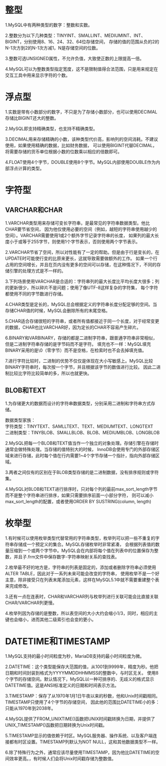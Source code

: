 <h1>整型</h1>
1.MySQL中有两种类型的数字：整数和实数。<br />

2.整数分为以下几种类型：TINYINT、SMALLINT、MEDIUMINT、INT、BIGINT，分别使用8、16、24、32、64位存储空间，
存储的值的范围从负的2的N-1次方到2的N-1次方减1，N是存储空间的位数。<br />

3.整数可选UNSIGNED属性，不允许负值，大致使正数的上限提高一倍。<br />

4.MySQL可以为整数类型指定宽度，这不是限制值得合法范围，只是用来规定在交互工具中用来显示字符的个数。

<h1>浮点型</h1>
1.实数是带有小数部分的数字，不只是为了存储小数部分，也可以使用DECIMAL存储比BIGINT还大的整数。<br />

2.MySQL即支持精确类型，也支持不精确类型。<br />

3.DECIMAL用来存储精确的小数，该种类型代价高，影响列的空间消耗。不建议使用，如果使用精确的数据，比如财务数据，
可以使用BIGINT代替DECIMAL，将需要存储的货币单位根据小数的位数乘以相应的倍数即可。<br />

4.FLOAT使用4个字节，DOUBLE使用8个字节。MySQL内部使用DOUBLE作为内部浮点计算的类型。<br />

<h1>字符型</h1>
<h2>VARCHAR和CHAR</h2>

1.VARCHAR类型用来存储可变长字符串，是最常见的字符串数据类型。他比CHAR要节省空间，
因为他仅使用必要的空间（例如，越短的字符串使用越少的空间）。VARCHAR需要使用1或2个额外字节记录字符串的长度，
如果列的最大长度小于或等于255字节，则使用1个字节表示，否则使用两个字节表示。<br />

2.VARCHAR节省了空间，所以对性能有了一定的帮助。但是由于行是变长的，在UPDATE时可能使行变的比原来更长，这就导致需要做额外的工作。
如果一个行占用的空间增长，并且在页内没有更多的空间可以存储，在这种情况下，不同的存储引擎的处理方式是不一样的。<br />

3.下列场景使用VARCHAR是合适的：字符串列的最大长度比平均长度大很多；列的更新很少，所以碎片不是问题；使用了像UTF-8这样复杂的字符集，
每个字符都使用不同的字节数进行存储。<br />

4.CHAR类型是定长的，MySQL总会根据定义的字符串长度分配足够的空间。当存储CHAR值的时候，MySQL会删除所有的末尾空格。<br />

5.CHAR适合存储很短的字符串，或者所有值都接近于同一个长度，对于经常变更的数据，CHAR也比VARCHAR好，因为定长的CHAR不容易产生碎片。<br />

6.BINARY和VARBINARY，存储的都是二进制字符串，跟普通字符串非常相似，但是二进制字符串存储的是字节码而不是字符。
填充也不一样：MySQL填充BINARY采用的是\0（零字节）而不是空格，在检索时也不会去掉填充值。<br />

7.进行字符比较时，二进制的优势不仅仅是体现在大小写敏感上。MySQL比较BINARY字符串时，每次按一个字节，并且根据该字节的数值进行比较。
因此二进制比较比字符比较简单的多，所以也就更快。<br />

<h2>BLOB和TEXT</h2>

1.为存储更大的数据而设计的字符串数据类型，分别采用二进制和字符串方式存储。<br />

数据类型家族：<br />
字符类型：TINYTEXT、SAMLLTEXT、TEXT、MEDIUMTEXT、LONGTEXT<br />
二进制类型：TINYBLOB、SMALLBLOB、BLOB、MEDIUMBLOB、LONGBLOB<br />

2.MySQL把每一个BLOB和TEXT值当作一个独立的对象处理。存储引擎在存储时通常会做特殊处理。当存储的值特别大的时候，
InnoDB会使用专门的外部存储区域来进行存储，此时每个值在行内需要1~4个字节存储一个指针，指向外部存储区域。<br />

3.两者之间仅有的区别在于BLOB类型存储的是二进制数据，没有排序规则或字符集。<br />

4.MySQL对BLOB和TEXT进行排序时，只对每个列的最前max_sort_length字节而不是整个字符串进行排序，如果只需要排序前面一小部分字符，
则可以减小max_sort_length的配置，或者使用ORDER BY SUSTRING(column, length)<br />


<h1>枚举型</h1>

1.有时候可以使用枚举类型代替常用的字符串类型，枚举列可以把一些不重复的字符串存储成一个预定义的集合。MySQL存储枚举时非常紧凑，
会根据列表值的数量压缩到一个或两个字节中。MySQL会在内部将每个值在列表中的位置保存为整数，并且子.frm文件中保存数字-字符串映射关系的查找表。<br />

2.枚举最不好的地方是，字符串的列表是固定的，添加或者删除字符串必须使用ALTER TABLE，因此对于一系列未来可能会改变的字符串，
使用枚举不是一个好主意，除非接受只在列表末尾添加元素，这样在MySQL5.1中就不需要重建整个表来完成修改。<br />

3.还有一点在连表时，CHAR和VARCHAR列与枚举列进行关联可能会比直接关联CHAR/VARCHAR列更慢。<br />

4.枚举列因为存储的是整数，所以表空间的大小大约会缩小1/3，同时，相应的主键也会缩小，进而其他二级索引也会变的更小。<br />

<h1>DATETIME和TIMESTAMP</h1>
1.MySQL支持的最小时间粒度为秒，MariaDB支持的最小时间粒度为微。<br />

2.DATETIME：这个类型能保存大范围的值，从1001到9999年，精度为秒。他把日期和时间封装到格式为YYYYMMDDHHMMSS的整数中，与时区无关。
使用8个字节的存储空间。默认情况下，MySQL以一种可排序的、无歧义的格式显示DATETIME值。这是ANSI标准定义的日期和时间表示方法。<br />

3.TIMESTAMP：保存了从1970年1月1日午夜以来的秒数，他和Unix时间戳相同。TIMESTAMP只使用了4个字节的存储空间，
因此他的范围比DATETIME小的多：只能从1970年到2038年。<br />

4.MySQL提供了FROM_UNIXTIME()函数把UNIX时间戳转换为日期，并提供了UNIX_TIMESTAMP()函数把日期转换为Unix时间戳。<br />

5.TIMESTAMP显示的值依赖于时区。MySQL服务器、操作系统、以及客户端连接都有时区设置。TIMESTAMP列默认为NOT NULL，这和其他数据类型不一样。<br />

6.除了特殊行为之外，通常应该尽量使用TIMESTAMP，因为他比DATETIME的空间效率更高。，有时候人们会将Unix时间戳存储为整数值。<br />